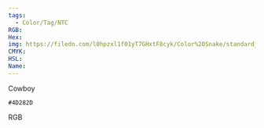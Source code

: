 ```yaml
---
tags:
  - Color/Tag/NTC
RGB:
Hex:
img: https://filedn.com/l0hpzxl1f01yT7GHxtF8cyk/Color%20Snake/standard_csv_to_svg/%23/4D282D.svg
CMYK:
HSL:
Name:
---
```

Cowboy
```palette
#4D282D
```
RGB
